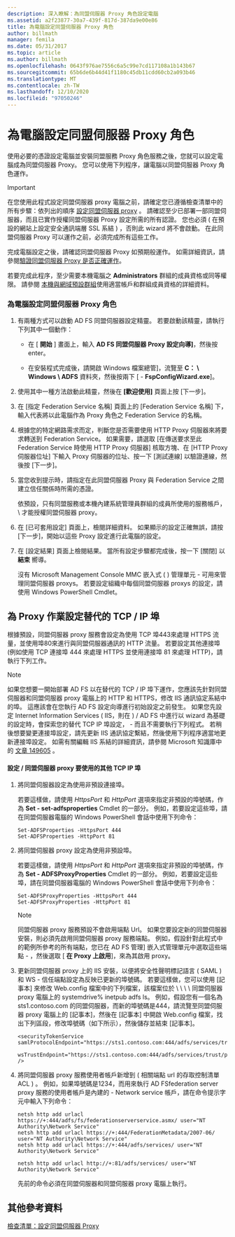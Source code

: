 ```yaml
---
description: 深入瞭解：為同盟伺服器 Proxy 角色設定電腦
ms.assetid: a2f23877-30a7-439f-817d-387da9e00e86
title: 為電腦設定同盟伺服器 Proxy 角色
author: billmath
manager: femila
ms.date: 05/31/2017
ms.topic: article
ms.author: billmath
ms.openlocfilehash: 0643f976ae7556c6a5c99e7cd117108a1b143b67
ms.sourcegitcommit: 65b6de6b44d41f1180c45db11cdd60cb2a093b46
ms.translationtype: MT
ms.contentlocale: zh-TW
ms.lasthandoff: 12/10/2020
ms.locfileid: "97050246"
---
```

# <a name="configure-a-computer-for-the-federation-server-proxy-role"></a>為電腦設定同盟伺服器 Proxy 角色

使用必要的憑證設定電腦並安裝同盟服務 Proxy 角色服務之後，您就可以設定電腦成為同盟伺服器 Proxy。 您可以使用下列程序，讓電腦以同盟伺服器 Proxy 角色運作。

> [!IMPORTANT]
> 在您使用此程式設定同盟伺服器 proxy 電腦之前，請確定您已遵循檢查清單中的所有步驟：依列出的順序 [設定同盟伺服器 proxy](Checklist--Setting-Up-a-Federation-Server-Proxy.md) 。 請確認至少已部署一部同盟伺服器，而且已實作授權同盟伺服器 Proxy 設定所需的所有認證。 您也必須 \( 在預設的網站上設定安全通訊端層 SSL 系結 \) ，否則此 wizard 將不會啟動。 在此同盟伺服器 Proxy 可以運作之前，必須完成所有這些工作。

完成電腦設定之後，請確認同盟伺服器 Proxy 如預期般運作。 如需詳細資訊，請參閱[驗證同盟伺服器 Proxy 是否正確運作](Verify-That-a-Federation-Server-Proxy-Is-Operational.md)。

若要完成此程序，至少需要本機電腦之 **Administrators** 群組的成員資格或同等權限。  請參閱 [本機與網域預設群組](https://go.microsoft.com/fwlink/?LinkId=83477)使用適當帳戶和群組成員資格的詳細資料。

### <a name="to-configure-a-computer-for-the-federation-server-proxy-role"></a>為電腦設定同盟伺服器 Proxy 角色

1.  有兩種方式可以啟動 AD FS 同盟伺服器設定精靈。 若要啟動該精靈，請執行下列其中一個動作：

    -   在 [ **開始** ] 畫面上，輸入 **AD FS 同盟伺服器 Proxy 設定向導]**，然後按 enter。

    -   在安裝程式完成後，請開啟 Windows 檔案總管]，流覽至 **C： \\ Windows \\ ADFS** 資料夾，然後按兩下 [ \- **FspConfigWizard.exe**]。

2.  使用其中一種方法啟動此精靈，然後在 **[歡迎使用]** 頁面上按 [下一步]。

3.  在 [指定 Federation Service 名稱] 頁面上的 [Federation Service 名稱] 下，輸入代表將以此電腦作為 Proxy 角色之 Federation Service 的名稱。

4.  根據您的特定網路需求而定，判斷您是否需要使用 HTTP Proxy 伺服器來將要求轉送到 Federation Service。 如果需要，請選取 [在傳送要求至此 Federation Service 時使用 HTTP Proxy 伺服器] 核取方塊、在 [HTTP Proxy 伺服器位址] 下輸入 Proxy 伺服器的位址、按一下 [測試連線] 以驗證連線，然後按 [下一步]。

5.  當您收到提示時，請指定在此同盟伺服器 Proxy 與 Federation Service 之間建立信任關係時所需的憑證。

    依預設，只有同盟服務或本機內建系統管理員群組的成員所使用的服務帳戶， \\ 才能授權同盟伺服器 proxy。

6.  在 [已可套用設定] 頁面上，檢閱詳細資料。 如果顯示的設定正確無誤，請按 [下一步]，開始以這些 Proxy 設定進行此電腦的設定。

7.  在 [設定結果] 頁面上檢閱結果。 當所有設定步驟都完成後，按一下 [關閉] 以 **結束**  嚮導。

    沒有 Microsoft Management Console MMC 嵌入式 \( \) 管理單元 \- 可用來管理同盟伺服器 proxys。 若要設定組織中每個同盟伺服器 proxys 的設定，請使用 Windows PowerShell Cmdlet。

## <a name="configuring-an-alternate-tcpip-port-for-proxy-operations"></a>為 Proxy 作業設定替代的 TCP \/ IP 埠
根據預設，同盟伺服器 proxy 服務會設定為使用 TCP 埠443來處理 HTTPS 流量，並使用埠80來進行與同盟伺服器通訊的 HTTP 流量。 若要設定其他連接埠 (例如使用 TCP 連接埠 444 來處理 HTTPS 並使用連接埠 81 來處理 HTTP)，請執行下列工作。

> [!NOTE]
> 如果您想要一開始部署 AD FS 以在替代的 TCP \/ IP 埠下運作，您應該先針對同盟伺服器和同盟伺服器 proxy 電腦上的 HTTP 和 HTTPS，修改 IIS 通訊協定系結中的埠。 這應該會在您執行 AD FS 設定向導進行初始設定之前發生。 如果您先設定 Internet Information Services \( IIS，則在 \) \/ AD FS 中進行以 wizard 為基礎的設定時，會探索您的替代 TCP IP 埠設定， \- 而且不需要執行下列程式。 若稍後想要變更連接埠設定，請先更新 IIS 通訊協定繫結，然後使用下列程序適當地更新連接埠設定。 如需有關編輯 IIS 系結的詳細資訊，請參閱 Microsoft 知識庫中的 [文章 149605](https://go.microsoft.com/fwlink/?LinkId=190275) 。

#### <a name="to-configure-alternate-tcpip-ports-for-the-federation-server-proxy-to-use"></a>設定 \/ 同盟伺服器 proxy 要使用的其他 TCP IP 埠

1.  將同盟伺服器設定為使用非預設連接埠。

    若要這樣做，請使用 *HttpsPort* 和 *HttpPort* 選項來指定非預設的埠號碼，作為 **Set \- set-adfsproperties** Cmdlet 的一部分。 例如，若要設定這些埠，請在同盟伺服器電腦的 Windows PowerShell 會話中使用下列命令：

    ```
    Set-ADFSProperties -HttpsPort 444
    Set-ADFSProperties -HttpPort 81
    ```

2.  將同盟伺服器 proxy 設定為使用非預設埠。

    若要這樣做，請使用 *HttpsPort* 和 *HttpPort* 選項來指定非預設的埠號碼，作為 **Set \- ADFSProxyProperties** Cmdlet 的一部分。 例如，若要設定這些埠，請在同盟伺服器電腦的 Windows PowerShell 會話中使用下列命令：

    ```
    Set-ADFSProxyProperties -HttpsPort 444
    Set-ADFSProxyProperties -HttpPort 81
    ```

    > [!NOTE]
    > 同盟伺服器 proxy 服務預設不會啟用端點 Url。 如果您要設定新的同盟伺服器安裝，則必須先啟用同盟伺服器 proxy 服務端點。 例如，假設針對此程式中的範例所參考的所有端點，您已在 AD FS 管理] 嵌入式管理單元中選取這些端點 \- ，然後選取 [ **在 Proxy 上啟用**]，來為其啟用 proxy。

3.  更新同盟伺服器 proxy 上的 IIS 安裝，以便將安全性聲明標記語言 \( SAML \) 和 WS \- 信任端點設定為反映已更新的埠號碼。 若要這樣做，您可以使用 [記事本] 來修改 Web.config 檔案中的下列檔案，該檔案位於 \\ \\ \\ \\ 同盟伺服器 proxy 電腦上的 systemdrive% inetpub adfs ls。 例如，假設您有一個名為 sts1.contoso.com 的同盟伺服器，而新的埠號碼是444，請流覽至同盟伺服器 proxy 電腦上的 [記事本]，然後在 [記事本] 中開啟 Web.config 檔案，找出下列區段，修改埠號碼（如下所示），然後儲存並結束 [記事本]。

    ```
    <securityTokenService samlProtocolEndpoint="https://sts1.contoso.com:444/adfs/services/trust/samlprotocol/proxycertificatetransport"
          wsTrustEndpoint="https://sts1.contoso.com:444/adfs/services/trust/proxycertificatetransport" />
    ```

4.  將同盟伺服器 proxy 服務使用者帳戶新增到 \( 相關端點 url 的存取控制清單 ACL \) 。 例如，如果埠號碼是1234，而用來執行 AD FSfederation server proxy 服務的使用者帳戶是內建的 \- Network service 帳戶，請在命令提示字元中輸入下列命令：

    ```
    netsh http add urlacl https://+:444/adfs/fs/federationserverservice.asmx/ user="NT Authority\Network Service"
    netsh http add urlacl https://+:444/FederationMetadata/2007-06/ user="NT Authority\Network Service"
    netsh http add urlacl https://+:444/adfs/services/ user="NT Authority\Network Service"

    netsh http add urlacl http://+:81/adfs/services/ user="NT Authority\Network Service"
    ```

    先前的命令必須在同盟伺服器和同盟伺服器 proxy 電腦上執行。

## <a name="additional-references"></a>其他參考資料
[檢查清單：設定同盟伺服器 Proxy](Checklist--Setting-Up-a-Federation-Server-Proxy.md)


